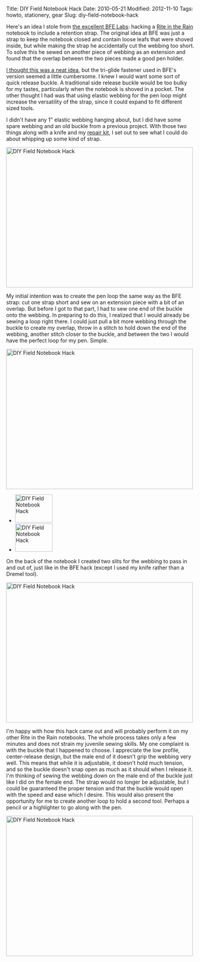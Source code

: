 Title: DIY Field Notebook Hack
Date: 2010-05-21
Modified: 2012-11-10
Tags: howto, stationery, gear
Slug: diy-field-notebook-hack

Here's an idea I stole from <a href="http://bfelabs.com/2010/04/19/field-notebook-hack/">the excellent BFE Labs</a>: hacking a <a href="http://www.riteintherain.com/">Rite in the Rain</a> notebook to include a retention strap. The original idea at BFE was just a strap to keep the notebook closed and contain loose leafs that were shoved inside, but while making the strap he accidentally cut the webbing too short. To solve this he sewed on another piece of webbing as an extension and found that the overlap between the two pieces made a good pen holder.

<a href="http://bfelabs.com/2010/04/19/field-notebook-hack/#comment-74">I thought this was a neat idea</a>, but the tri-glide fastener used in BFE's version seemed a little cumbersome. I knew I would want some sort of quick release buckle. A traditional side release buckle would be too bulky for my tastes, particularly when the notebook is shoved in a pocket. The other thought I had was that using elastic webbing for the pen loop might increase the versatility of the strap, since it could expand to fit different sized tools.

I didn't have any 1" elastic webbing hanging about, but I did have some spare webbing and an old buckle from a previous project. With those two things along with a knife and my <a href="http://pig-monkey.com/2009/06/07/possibles-pouch/#repair-kit">repair kit</a>, I set out to see what I could do about whipping up some kind of strap.

<!--more-->

<a href="http://www.flickr.com/photos/pigmonkey/4628037450/" title="DIY Field Notebook Hack by Pig Monkey, on Flickr"><img src="http://farm4.static.flickr.com/3307/4628037450_d04bae1aa2.jpg" width="500" height="375" alt="DIY Field Notebook Hack" /></a>

My initial intention was to create the pen loop the same way as the BFE strap: cut one strap short and sew on an extension piece with a bit of an overlap. But before I got to that part, I had to sew one end of the buckle onto the webbing. In preparing to do this, I realized that I would already be sewing a loop right there. I could just pull a bit more webbing through the buckle to create my overlap, throw in a stitch to hold down the end of the webbing, another stitch closer to the buckle, and between the two I would have the perfect loop for my pen. Simple.

<a href="http://www.flickr.com/photos/pigmonkey/4628045532/" title="DIY Field Notebook Hack by Pig Monkey, on Flickr"><img src="http://farm5.static.flickr.com/4057/4628045532_fec4e857cf.jpg" width="500" height="375" alt="DIY Field Notebook Hack" /></a>

<ul class="thumbs">
	<li><a href="http://www.flickr.com/photos/pigmonkey/4627440501/" title="DIY Field Notebook Hack by Pig Monkey, on Flickr"><img src="http://farm4.static.flickr.com/3346/4627440501_1f372e34dc_t.jpg" width="100" height="75" alt="DIY Field Notebook Hack" /></a></li>
	<li><a href="http://www.flickr.com/photos/pigmonkey/4628041922/" title="DIY Field Notebook Hack by Pig Monkey, on Flickr"><img src="http://farm4.static.flickr.com/3307/4628041922_edb9aa4469_t.jpg" width="100" height="75" alt="DIY Field Notebook Hack" /></a></li>
</ul>

On the back of the notebook I created two slits for the webbing to pass in and out of, just like in the BFE hack (except I used my knife rather than a Dremel tool).

<a href="http://www.flickr.com/photos/pigmonkey/4627436599/" title="DIY Field Notebook Hack by Pig Monkey, on Flickr"><img src="http://farm5.static.flickr.com/4066/4627436599_8c76366121.jpg" width="500" height="375" alt="DIY Field Notebook Hack" /></a>

I'm happy with how this hack came out and will probably perform it on my other Rite in the Rain notebooks. The whole process takes only a few minutes and does not strain my juvenile sewing skills. My one complaint is with the buckle that I happened to choose. I appreciate the low profile, center-release design, but the male end of it doesn't grip the webbing very well. This means that while it is adjustable, it doesn't hold much tension, and so the buckle doesn't snap open as much as it should when I release it. I'm thinking of sewing the webbing down on the male end of the buckle just like I did on the female end. The strap would no longer be adjustable, but I could be guaranteed the proper tension and that the buckle would open with the speed and ease which I desire. This would also present the opportunity for me to create another loop to hold a second tool. Perhaps a pencil or a highlighter to go along with the pen.

<a href="http://www.flickr.com/photos/pigmonkey/4628048458/" title="DIY Field Notebook Hack by Pig Monkey, on Flickr"><img src="http://farm5.static.flickr.com/4066/4628048458_91eccdd981.jpg" width="500" height="375" alt="DIY Field Notebook Hack" /></a>
